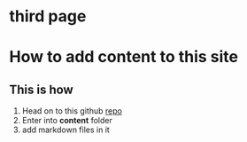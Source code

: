 # third page

# How to add content to this site

## This is how

1. Head on to this github [repo](https://github.com/pineapples5972/pratyabhijna)
2. Enter into **content** folder
3. add markdown files in it
